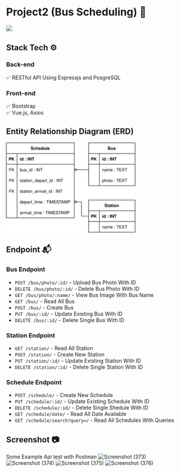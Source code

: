 # Project2 (Bus Scheduling) :pushpin:
<img src="https://user-images.githubusercontent.com/58234878/95007917-32ce0180-063f-11eb-86f0-03c2c1f8cea9.png" width="700">

## Stack Tech :gear:

### Back-end
✅ RESTful API Using Expressjs and PosgreSQL

### Front-end
✅ Bootstrap
<br>
✅ Vue.js, Axios

## Entity Relationship Diagram (ERD)
<img src="../src/Project 2 - Bus Scheduling.svg" width="350">

## Endpoint :mailbox_with_mail:
### Bus Endpoint
* `POST /bus/photo/:id/` - Upload Bus Photo With ID
* `DELETE /bus/photo/:id/` - Delete Bus Photo With ID
* `GET /bus/photo/:name/` - View Bus Image With Bus Name
* `GET /bus/` - Read All Bus
* `POST /bus/` - Create Bus
* `PUT /bus/:id/` - Update Existing Bus With ID
* `DELETE /bus/:id/` - Delete Single Bus With ID

### Station Endpoint
* `GET /station/` - Read All Station
* `POST /station/` - Create New Station
* `PUT /station/:id/` - Update Existing Station With ID
* `DELETE /station/:id/` - Delete Single Station With ID

### Schedule Endpoint
* `POST /schedule/` - Create New Schedule
* `PUT /schedule/:id/` - Update Existing Schedule With ID
* `DELETE /schedule/:id/` - Delete Single Shedule With ID
* `GET /schedule/date/` - Read All Date Available
* `GET /schedule/search?query=/` - Read All Schedules With Queries

## Screenshot :camera:

Some Example Api test with Postman
![Screenshot (373)](https://user-images.githubusercontent.com/58234878/95008262-78d89480-0642-11eb-83aa-188ffa329614.png)
![Screenshot (374)](https://user-images.githubusercontent.com/58234878/95008264-7aa25800-0642-11eb-8d4c-6ff589bf8009.png)
![Screenshot (375)](https://user-images.githubusercontent.com/58234878/95008266-7bd38500-0642-11eb-87ac-d436d93e09f7.png)
![Screenshot (376)](https://user-images.githubusercontent.com/58234878/95008259-76763a80-0642-11eb-9779-5d5b2b516711.png)








